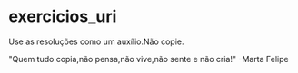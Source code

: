 # exercicios_uri
Use as resoluções como um auxílio.Não copie.

"Quem tudo copia,não pensa,não vive,não sente e não cria!"
-Marta Felipe
